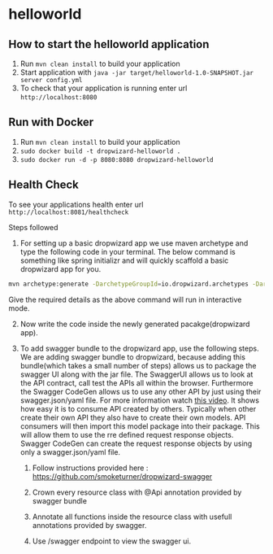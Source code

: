 # helloworld

How to start the helloworld application
---

1. Run `mvn clean install` to build your application
2. Start application with `java -jar target/helloworld-1.0-SNAPSHOT.jar server config.yml`
3. To check that your application is running enter url `http://localhost:8080`

Run with Docker
-----
1. Run `mvn clean install` to build your application
2. `sudo docker build -t dropwizard-helloworld .`
3. `sudo docker run -d -p 8080:8080 dropwizard-helloworld`


Health Check
---

To see your applications health enter url `http://localhost:8081/healthcheck`

Steps followed

1. For setting up a basic dropwizard app we use maven archetype and type the following
code in your terminal. The below command is something like spring initializr and will
quickly scaffold a basic dropwizard app for you.
```bash
mvn archetype:generate -DarchetypeGroupId=io.dropwizard.archetypes -DarchetypeArtifactId=java-simple -DarchetypeVersion=2.0.13
```
Give the required details as the above command will run in interactive mode. 

2. Now write the code inside the newly generated pacakge(dropwizard app).

3. To add swagger bundle to the dropwizard app, use the following steps. We are adding
swagger bundle to dropwizard, because adding this bundle(which takes a small number of steps)
allows us to package the swagger UI along with the jar file. The SwaggerUI allows us to 
look at the API contract, call test the APIs all within the browser. Furthermore the 
Swagger CodeGen allows us to use any other API by just using their swagger.json/yaml file.
For more information watch [this video](https://www.youtube.com/watch?v=QQaFKGU8oi4).
It shows how easy it is to consume API created by others. Typically when other create 
their own API they also have to create their own models. API consumers will then import 
this model package into their package. This will allow them to use the rre defined request
response objects. Swagger CodeGen can create the request response objects by using
only a swagger.json/yaml file. 

    1. Follow instructions provided here : https://github.com/smoketurner/dropwizard-swagger

    2. Crown every resource class with @Api annotation provided by swagger bundle
    
    3. Annotate all functions inside the resource class with usefull annotations provided
        by swagger.
        
    4. Use /swagger endpoint to view the swagger ui.


